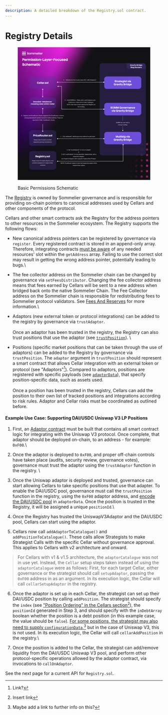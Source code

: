 ```yaml
---
description: A detailed breakdown of the Registry.sol contract.
---
```


# Registry Details

<figure><img src="../../../.gitbook/assets/Registry-Focused High-Level Schematic.jpg" alt=""><figcaption><p>Basic Permissions Schematic</p></figcaption></figure>

The [Registry](https://github.com/PeggyJV/cellar-contracts/blob/main/src/Registry.sol) is owned by Sommelier governance and is responsible for providing on-chain pointers to canonical addresses used by Cellars and other components of the protocol.

Cellars and other smart contracts ask the Registry for the address pointers to other resources in the Sommelier ecosystem. The Registry supports the following flows:

* New canonical address pointers can be registered by governance via `register`. Every registered contract is stored in an append-only array. Therefore, integrating contracts [must be aware](https://github.com/PeggyJV/cellar-contracts/blob/main/src/base/Cellar.sol#L437) of any needed resources' slot within the `getAddress` array. Failing to use the correct slot may result in getting the wrong address pointer, potentially leading to bugs.\

* The fee collector address on the Sommelier chain can be changed by governance via `setFeesDistributor`. Changing the fee collector address means that fees earned by Cellars will be sent to a new address when bridged back onto the native Sommelier Chain. The Fee Collector address on the Sommelier chain is responsible for redistributing fees to Sommelier protocol validators. See [Fees And Reserves](../fees-and-reserves.md) for more information.\

* Adaptors (new external token or protocol integrations) can be added to the registry by governance via `trustAdaptor`.\
  \
  Once an adaptor has been trusted in the registry, the Registry can also trust positions that use the adaptor (see [`trustPosition`](https://github.com/PeggyJV/cellar-contracts/blob/51a3f88a497d32f79290b803498128c0e8184b2b/src/Registry.sol#L416)). \

* Positions (specific market positions that can be taken through the use of adaptors) can be added to the Registry by governance via `trustPosition`. The `adaptor` argument in `trustPosition` should represent a smart contract that allows Cellar integration with an external token or protocol (see "Adaptors"[^1]). Compared to adaptors, positions are registered with specific payloads (see [`adaptorData`](https://github.com/PeggyJV/cellar-contracts/blob/51a3f88a497d32f79290b803498128c0e8184b2b/src/Registry.sol#L342C1-L343C1)), that specify position-specific data, such as assets used.\
  \
  Once a position has been trusted in the registry, Cellars can add the position to their own list of tracked positions and integrations according to risk rules. Adaptor and Cellar risks must be coordinated as outlined before.&#x20;

#### Example Use Case: Supporting DAI/USDC Uniswap V3 LP Positions

1. First, an [Adaptor contract](https://github.com/PeggyJV/cellar-contracts/blob/main/src/modules/adaptors/Uniswap/UniswapV3Adaptor.sol) must be built that contains all smart contract logic for integrating with the Uniswap V3 protocol. Once complete, that adaptor should be deployed on-chain, to an address - for example: `0xF00`.\

2. Once the adaptor is deployed to `0xF00`, and proper off-chain controls have taken place (audits, security review, governance votes), governance must trust the adaptor using the `trustAdaptor` function in the registry. \

3. Once the Uniswap adaptor is deployed and trusted, governance can start allowing Cellars to take specific positions that use that adapter. To enable the DAI/USDC pool, governance must call the `trustPosition` function in the registry, using the `0xF00` adaptor address, and [encode the DAI/USDC pool](https://github.com/PeggyJV/cellar-contracts/blob/main/src/modules/adaptors/UniSwap/UniswapV3Adaptor.sol#L25) in `adaptorData`. Once the position is trusted in the Registry, it will be assigned a unique `positionId`.\

4. Once the Registry has trusted the UniswapV3Adaptor and the DAI/USDC pool, Cellars can start using the adaptor.
5. Cellars now call `addAdaptorToCatalogue()` and `addPositionToCatalogue()`. These calls allow Strategists to make Strategist Calls with the specific Cellar without governance approval. This applies to Cellars with v2 architecture and onward.

> For Cellars with v1 & v1.5 architecture, the `adaptorCatalogue` was not in use yet. Instead, the `Cellar` setup steps taken instead of using the `adaptorCatalogue` were as follows: First, for each target Cellar, either governance or the strategist should call `setupAdaptor`, passing the `0xF00` address in as an argument. In its execution logic, the Cellar will call `cellarSetupAdaptor` in the registry.&#x20;

6. Once the adaptor is set up in each Cellar, the strategist can set up their DAI/USDC position by calling `addPosition`. The strategist should specify the `index` (see ["Position Ordering" in the Cellars section](#user-content-fn-2)[^2]), the `positionId` generated in Step 3, and should specify with the `inDebtArray` boolean whether the position is a debt position (in this example case, the value should be `false`). [For some positions, the strategist may also need to supply `configurationData`,](#user-content-fn-3)[^3] but in the case of Uniswap V3, this is not used. In its execution logic, the Cellar will call `cellarAddPosition` in the registry.\

7. Once the position is added to the Cellar, the strategist can add/remove liquidity from the DAI/USDC Uniswap V3 pool, and perform other protocol-specific operations allowed by the adaptor contract, via invocations to `callOnAdaptor`.

See the next page for a current API for `Registry.sol`.

[^1]: Link?

[^2]: Insert link

[^3]: Maybe add a link to further info on this?
